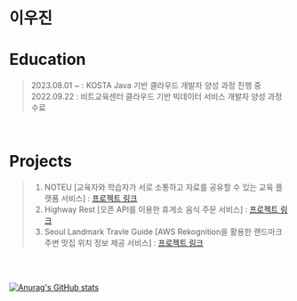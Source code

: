 # 이우진

# Education
> 2023.08.01 ~ : KOSTA Java 기반 클라우드 개발자 양성 과정 진행 중<br/>
> 2022.09.22 : 비트교육센터 클라우드 기반 빅데이터 서비스 개발자 양성 과정 수료

<br/>

#  Projects
> 1. NOTEU [교육자와 학습자가 서로 소통하고 자료를 공유할 수 있는 교육 플랫폼 서비스] : [프로젝트 링크](https://github.com/iuj09/noteu.git)
> 2. Highway Rest [오픈 API를 이용한 휴게소 음식 주문 서비스] : [프로젝트 링크](https://github.com/iuj09/highwayrest.git)
> 3. Seoul Landmark Travle Guide [AWS Rekognition을 활용한 랜드마크 주변 맛집 위치 정보 제공 서비스] : [프로젝트 링크](https://github.com/iuj09/SeoulLandmarkTravelGuide.git)


<br/>
<br/>

[![Anurag's GitHub stats](https://github-readme-stats.vercel.app/api?username=iuj09&show_icons=true&theme=calm_pink)](https://github.com/iuj09/github-readme-stats)
<!--
**iuj09/iuj09** is a ✨ _special_ ✨ repository because its `README.md` (this file) appears on your GitHub profile.

Here are some ideas to get you started:

- 🔭 I’m currently working on ...
- 🌱 I’m currently learning ...
- 👯 I’m looking to collaborate on ...
- 🤔 I’m looking for help with ...
- 💬 Ask me about ...
- 📫 How to reach me: ...
- 😄 Pronouns: ...
- ⚡ Fun fact: ...
-->
